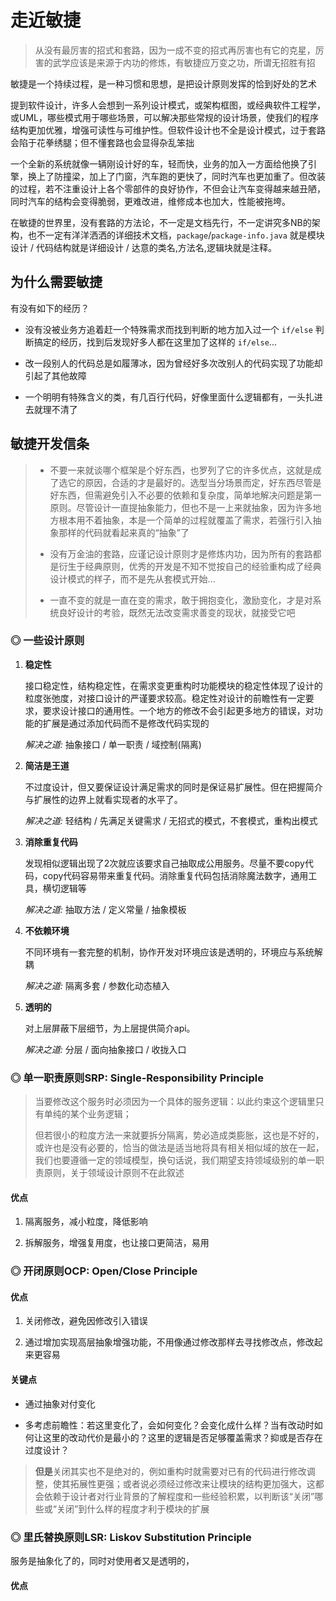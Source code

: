 # 走近敏捷

> 从没有最厉害的招式和套路，因为一成不变的招式再厉害也有它的克星，厉害的武学应该是来源于内功的修炼，有敏捷应万变之功，所谓无招胜有招

敏捷是一个持续过程，是一种习惯和思想，是把设计原则发挥的恰到好处的艺术

提到软件设计，许多人会想到一系列设计模式，或架构框图，或经典软件工程学，或UML，哪些模式用于哪些场景，可以解决那些常规的设计场景，使我们的程序结构更加优雅，增强可读性与可维护性。但软件设计也不全是设计模式，过于套路会陷于花拳绣腿；但不懂套路也会显得杂乱笨拙

一个全新的系统就像一辆刚设计好的车，轻而快，业务的加入一方面给他换了引擎，换上了防撞梁，加上了门窗，汽车跑的更快了，同时汽车也更加重了。但改装的过程，若不注重设计上各个零部件的良好协作，不但会让汽车变得越来越丑陋，同时汽车的结构会变得脆弱，更难改进，维修成本也加大，性能被拖垮。

在敏捷的世界里，没有套路的方法论，不一定是文档先行，不一定讲究多NB的架构，也不一定有洋洋洒洒的详细技术文档，`package`/`package-info.java` 就是模块设计 / 代码结构就是详细设计 / 达意的类名,方法名,逻辑块就是注释。

## 为什么需要敏捷

有没有如下的经历？

* 没有没被业务方追着赶一个特殊需求而找到判断的地方加入过一个 `if/else` 判断搞定的经历，找到后发现好多人都在这里加了这样的 `if/else`...

* 改一段别人的代码总是如履薄冰，因为曾经好多次改别人的代码实现了功能却引起了其他故障

* 一个明明有特殊含义的类，有几百行代码，好像里面什么逻辑都有，一头扎进去就理不清了

## 敏捷开发信条

> * 不要一来就谈哪个框架是个好东西，也罗列了它的许多优点，这就是成了选它的原因，合适的才是最好的。选型当分场景而定，好东西尽管是好东西，但需避免引入不必要的依赖和复杂度，简单地解决问题是第一原则。尽管设计一直提抽象能力，但也不是一上来就抽象，因为许多地方根本用不着抽象，本是一个简单的过程就覆盖了需求，若强行引入抽象那样的代码就看起来真的“抽象”了
>
> * 没有万金油的套路，应谨记设计原则才是修炼内功，因为所有的套路都是衍生于经典原则，优秀的开发是不知不觉按自己的经验重构成了经典设计模式的样子，而不是先从套模式开始...
>
> * 一直不变的就是一直在变的需求，敢于拥抱变化，激励变化，才是对系统良好设计的考验，既然无法改变需求善变的现状，就接受它吧

### ◎ 一些设计原则

1. **稳定性**

   接口稳定性，结构稳定性，在需求变更重构时功能模块的稳定性体现了设计的粒度张弛度，对接口设计的严谨要求较高。稳定性对设计的前瞻性有一定要求，要求设计接口的通用性。一个地方的修改不会引起更多地方的错误，对功能的扩展是通过添加代码而不是修改代码实现的

   _解决之道:_ 抽象接口 / 单一职责 / 域控制\(隔离\)

2. **简洁是王道**

   不过度设计，但又要保证设计满足需求的同时是保证易扩展性。但在把握简介与扩展性的边界上就看实现者的水平了。

   _解决之道:_ 轻结构 / 先满足关键需求 / 无招式的模式，不套模式，重构出模式

3. **消除重复代码**

   发现相似逻辑出现了2次就应该要求自己抽取成公用服务。尽量不要copy代码，copy代码容易带来重复代码。消除重复代码包括消除魔法数字，通用工具，横切逻辑等

   _解决之道:_ 抽取方法 / 定义常量 / 抽象模板

4. **不依赖环境**

   不同环境有一套完整的机制，协作开发对环境应该是透明的，环境应与系统解耦

   _解决之道:_ 隔离多套 / 参数化动态植入

5. **透明的**

   对上层屏蔽下层细节，为上层提供简介api。

   _解决之道:_ 分层 / 面向抽象接口 / 收拢入口

### ◎ 单一职责原则SRP: Single-Responsibility Principle

> 当要修改这个服务时必须因为一个具体的服务逻辑：以此约束这个逻辑里只有单纯的某个业务逻辑；
>
> 但若很小的粒度方法一来就要拆分隔离，势必造成类膨胀，这也是不好的，或许也是没有必要的，恰当的做法是适当地将具有相关相似域的放在一起，我们也要遵循一定的领域模型，换句话说，我们期望支持领域级别的单一职责原则，关于领域设计原则不在此叙述

#### 优点

1. 隔离服务，减小粒度，降低影响

2. 拆解服务，增强复用度，也让接口更简洁，易用

### ◎ 开闭原则OCP: Open/Close Principle

#### 优点

1. 关闭修改，避免因修改引入错误

2. 通过增加实现高层抽象增强功能，不用像通过修改那样去寻找修改点，修改起来更容易

#### 关键点

* 通过抽象对付变化

* 多考虑前瞻性：若这里变化了，会如何变化？会变化成什么样？当有改动时如何让这里的改动代价是最小的？这里的逻辑是否足够覆盖需求？抑或是否存在过度设计？

> **但是**关闭其实也不是绝对的，例如重构时就需要对已有的代码进行修改调整，使其拓展性更强；或者说必须经过修改来让模块的结构更加强大，这都会依赖于设计者对行业背景的了解程度和一些经验积累，以判断该“关闭”哪些或“关闭”到什么样的程度才利于模块的扩展

### ◎ 里氏替换原则LSR:  Liskov Substitution Principle

服务是抽象化了的，同时对使用者又是透明的，

#### 优点



